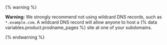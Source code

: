 {% warning %}

**Warning:** We strongly recommend not using wildcard DNS records, such as `*.example.com`. A wildcard DNS record will allow anyone to host a {% data variables.product.prodname_pages %} site at one of your subdomains.

{% endwarning %}
